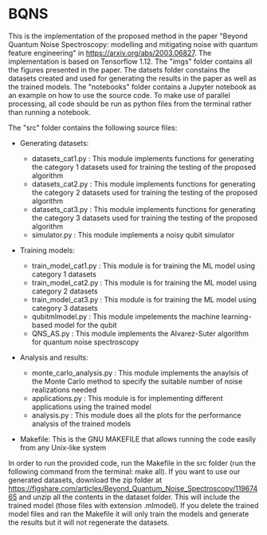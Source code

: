 # BQNS

This is the implementation of the proposed method in the paper "Beyond Quantum Noise Spectroscopy: modelling and mitigating noise with quantum feature engineering" in https://arxiv.org/abs/2003.06827. The implementation is based on Tensorflow 1.12. The "imgs" folder contains all the figures presented in the paper. The datsets folder constains the datasets created and used for generating the results in the paper as well as the trained models. The "notebooks" folder contains a Jupyter notebook as an example on how to use the source code. To make use of parallel processing, all code should be run as python files from the terminal rather than running a notebook.
 
The "src" folder contains the following source files:

- Generating datasets:
	- datasets_cat1.py  		: This module implements functions for generating the category 1 datasets used for training the testing of the proposed algorithm
	- datasets_cat2.py			: This module implements functions for generating the category 2 datasets used for training the testing of the proposed algorithm
	- datasets_cat3.py 			: This module implements functions for generating the category 3 datasets used for training the testing of the proposed algorithm
	- simulator.py				: This module implements a noisy qubit simulator

- Training models:
	- train_model_cat1.py		: This module is for training the ML model using category 1 datasets
	- train_model_cat2.py		: This module is for training the ML model using category 2 datasets
	- train_model_cat3.py		: This module is for training the ML model using category 3 datasets
	- qubitmlmodel.py           : This module impelements the machine learning-based model for the qubit
	- QNS_AS.py 				: This module implements the Alvarez-Suter algorithm for quantum noise spectroscopy

- Analysis and results:
	- monte_carlo_analysis.py   : This module implements the anaylsis of the Monte Carlo method to specify the suitable number of noise realizations needed 
	- applications.py			: This module is for implementing different applications using the trained model
	- analysis.py				: This module does all the plots for the performance analysis of the trained models

- Makefile: This is the GNU MAKEFILE that allows running the code easily from any Unix-like system 

In order to run the provided code, run the Makefile in the src folder (run the following command from the terminal: make all). If you want to use our generated datasets, download the zip folder at https://figshare.com/articles/Beyond_Quantum_Noise_Spectroscopy/11967465 and unzip all the contents in the dataset folder. This will include the trained model (those files with extension .mlmodel). If you delete the trained model files and ran the Makefile it will only train the models and generate the results but it will not regenerate the datasets. 
